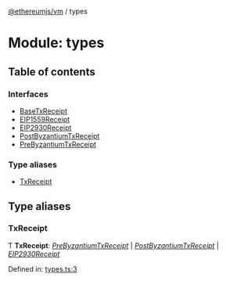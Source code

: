 [@ethereumjs/vm](../README.md) / types

# Module: types

## Table of contents

### Interfaces

- [BaseTxReceipt](../interfaces/types.basetxreceipt.md)
- [EIP1559Receipt](../interfaces/types.eip1559receipt.md)
- [EIP2930Receipt](../interfaces/types.eip2930receipt.md)
- [PostByzantiumTxReceipt](../interfaces/types.postbyzantiumtxreceipt.md)
- [PreByzantiumTxReceipt](../interfaces/types.prebyzantiumtxreceipt.md)

### Type aliases

- [TxReceipt](types.md#txreceipt)

## Type aliases

### TxReceipt

Ƭ **TxReceipt**: [*PreByzantiumTxReceipt*](../interfaces/types.prebyzantiumtxreceipt.md) \| [*PostByzantiumTxReceipt*](../interfaces/types.postbyzantiumtxreceipt.md) \| [*EIP2930Receipt*](../interfaces/types.eip2930receipt.md)

Defined in: [types.ts:3](https://github.com/ethereumjs/ethereumjs-monorepo/blob/master/packages/vm/lib/types.ts#L3)

